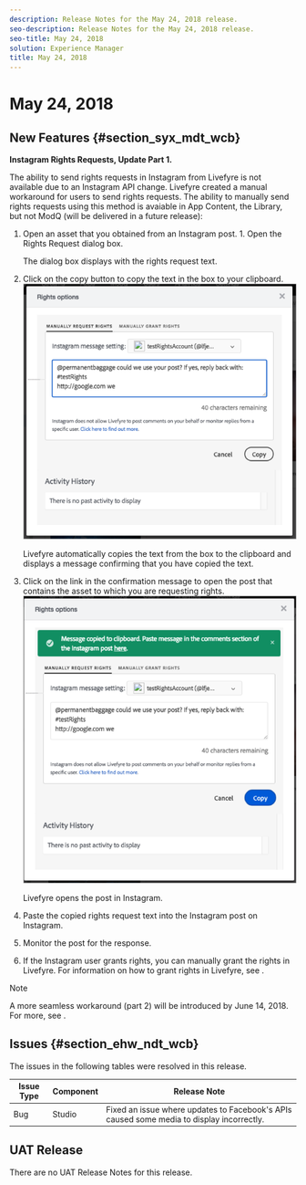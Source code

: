 ```yaml
---
description: Release Notes for the May 24, 2018 release.
seo-description: Release Notes for the May 24, 2018 release.
seo-title: May 24, 2018
solution: Experience Manager
title: May 24, 2018
---
```


# May 24, 2018

## New Features {#section_syx_mdt_wcb}

**Instagram Rights Requests, Update Part 1.**

The ability to send rights requests in Instagram from Livefyre is not available due to an Instagram API change. Livefyre created a manual workaround for users to send rights requests. The ability to manually send rights requests using this method is avaiable in App Content, the Library, but not ModQ (will be delivered in a future release):

1. Open an asset that you obtained from an Instagram post.
   1.
   Open the Rights Request dialog box.
   
   The dialog box displays with the rights request text.
   
   
1. Click on the copy button to copy the text in the box to your clipboard.
   ![](images/rr_insta_workaround1.png)
   
   Livefyre automatically copies the text from the box to the clipboard and displays a message confirming that you have copied the text.
   
   
1. Click on the link in the confirmation message to open the post that contains the asset to which you are requesting rights.
   ![](images/rr_insta_workaround2.png)
   
   Livefyre opens the post in Instagram.
   
   
1. Paste the copied rights request text into the Instagram post on Instagram.
1. Monitor the post for the response.
1. If the Instagram user grants rights, you can manually grant the rights in Livefyre. For information on how to grant rights in Livefyre, see [](c_manually_grant_or_revoke_rights_for_an_asset_from_app_content.md#c_manually_grant_or_revoke_rights_for_an_asset_from_app_content).
>[!NOTE]
>
>A more seamless workaround (part 2) will be introduced by June 14, 2018. For more, see [](c_anouncements.md#c_anouncements).
>
>
## Issues {#section_ehw_ndt_wcb}

The issues in the following tables were resolved in this release.

<table id="table_jjd_5p2_wdb"> 
 <title>Production Release</title> 
 <tgroup cols="3"> 
  <colspec colnum="1" colname="col1" /> 
  <colspec colnum="2" colname="col2" /> 
  <colspec colnum="3" colname="col3" /> 
  <thead> 
   <tr> 
    <th class="entry"> <b>Issue Type</b> </th> 
    <th class="entry"> <b>Component</b> </th> 
    <th class="entry"> <b>Release Note</b> </th> 
   </tr> 
  </thead> 
  <tbody> 
   <tr> 
    <td>Bug</td> 
    <td>Studio</td> 
    <td>Fixed an issue where updates to Facebook's APIs caused some media to display incorrectly.</td> 
   </tr> 
  </tbody> 
 </tgroup> 
</table>

## UAT Release

There are no UAT Release Notes for this release.

